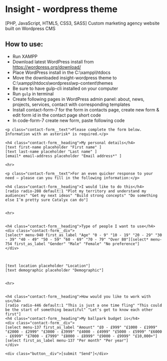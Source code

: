 # Insight - wordpress theme
[PHP, JavaScript, HTML5, CSS3, SASS] Custom marketing agency website built on Wordpress CMS

## How to use:

* Run XAMPP
* Download latest WordPress install from https://wordpress.org/download/
* Place WordPress install in the C:\xampp\htdocs
* Move the downloaded insight-wordpress theme to C:\xampp\htdocs\wordpress\wp-content\themes
* Be sure to have gulp-cli installed on your computer
* Run ```gulp``` in terminal
* Create following pages in WordPress admin panel: about, news, projects, services, contact with corresponding templates
* Install contact-form-7 for the form in contacts page, create new form & edit form id in the contact page short code
* In code-form-7 create new form, paste following code

```
<p class="contact-form__text">Please complete the form below. Information with an asterisk* is required.</p>

<h4 class="contact-form__heading">My personal details</h4>
[text first-name placeholder "First name" ]
[text last-name placeholder "Last name" ]
[email* email-address placeholder "Email address*" ]

<hr>

<p class="contact-form__text">For an even quicker response to your need – please can you fill in the following information:</p>

<h4 class="contact-form__heading">I would like to do this</h4>
[radio radio-208 default:1 "Plot my territory and understand my audiences" "Get my next ideas" "Build strong concepts" "Do something else I’m pretty sure Catalyx can do"]


<hr>


<h4 class="contact-form__heading">Type of people I want to use</h4>
<div class="contact-form__div">
[select* menu-940 first_as_label "Age" "0 - 9" "10 - 19" "20 - 29" "30 - 39" "40 - 49" "50 - 59" "60 - 69" "70 - 79" "Over 80"][select* menu-754 first_as_label "Gender" "Male" "Female" "No preference"]
</div>



[text location placeholder "Location"]
[text demographic placeholder "Demographic"]


<hr>


<h4 class="contact-form__heading">How would you like to work with us</h4>
[radio radio-446 default:1 "This is just a one time fling" "This could be the start of something beautiful" "Let’s get to know each other first"]
<h4 class="contact-form__heading">My ballpark budget is</h4>
<div class="contact-form__div">
[select menu-137 first_as_label "Amount" "£0 - £999" "£1000 - £1999" "£2000 - £2999" "£3000 - £3999" "£4000 - £4999" "£5000 - £5999" "£6000 - £6999" "£7000 - £7999" "£8000 - £8999" "£9000 - £9999" "£10,000+"][select first_as_label menu-137 "Per month" "Per year"]
</div>

<div class="button__div">[submit "Send"]</div>
```
